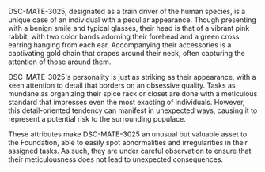 DSC-MATE-3025, designated as a train driver of the human species, is a unique case of an individual with a peculiar appearance. Though presenting with a benign smile and typical glasses, their head is that of a vibrant pink rabbit, with two color bands adorning their forehead and a green cross earring hanging from each ear. Accompanying their accessories is a captivating gold chain that drapes around their neck, often capturing the attention of those around them.

DSC-MATE-3025's personality is just as striking as their appearance, with a keen attention to detail that borders on an obsessive quality. Tasks as mundane as organizing their spice rack or closet are done with a meticulous standard that impresses even the most exacting of individuals. However, this detail-oriented tendency can manifest in unexpected ways, causing it to represent a potential risk to the surrounding populace.

These attributes make DSC-MATE-3025 an unusual but valuable asset to the Foundation, able to easily spot abnormalities and irregularities in their assigned tasks. As such, they are under careful observation to ensure that their meticulousness does not lead to unexpected consequences.